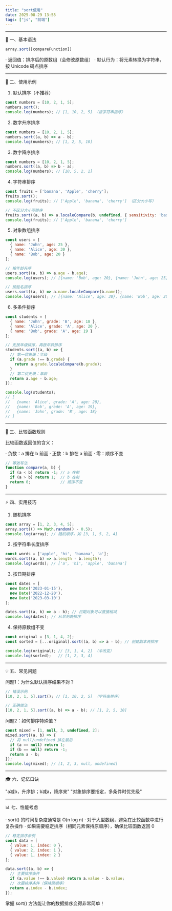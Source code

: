 ```yaml
---
title: "sort使用"
date: 2025-08-29 13:58
tags: ["js", "前端"]
---
```


---

🎯 一、基本语法

```javascript
array.sort([compareFunction])
```

· 返回值：排序后的原数组（会修改原数组）
· 默认行为：将元素转换为字符串，按 Unicode 码点排序

---

📝 二、使用示例

1. 默认排序（不推荐）

```javascript
const numbers = [10, 2, 1, 5];
numbers.sort();
console.log(numbers); // [1, 10, 2, 5] （按字符串排序）
```

2. 数字升序排序

```javascript
const numbers = [10, 2, 1, 5];
numbers.sort((a, b) => a - b);
console.log(numbers); // [1, 2, 5, 10]
```

3. 数字降序排序

```javascript
const numbers = [10, 2, 1, 5];
numbers.sort((a, b) => b - a);
console.log(numbers); // [10, 5, 2, 1]
```

4. 字符串排序

```javascript
const fruits = ['banana', 'Apple', 'cherry'];
fruits.sort();
console.log(fruits); // ['Apple', 'banana', 'cherry'] （区分大小写）

// 不区分大小写排序
fruits.sort((a, b) => a.localeCompare(b, undefined, { sensitivity: 'base' }));
console.log(fruits); // ['Apple', 'banana', 'cherry']
```

5. 对象数组排序

```javascript
const users = [
  { name: 'John', age: 25 },
  { name: 'Alice', age: 30 },
  { name: 'Bob', age: 20 }
];

// 按年龄升序
users.sort((a, b) => a.age - b.age);
console.log(users); // [{name: 'Bob', age: 20}, {name: 'John', age: 25}, {name: 'Alice', age: 30}]

// 按姓名排序
users.sort((a, b) => a.name.localeCompare(b.name));
console.log(users); // [{name: 'Alice', age: 30}, {name: 'Bob', age: 20}, {name: 'John', age: 25}]
```

6. 多条件排序

```javascript
const students = [
  { name: 'John', grade: 'B', age: 18 },
  { name: 'Alice', grade: 'A', age: 20 },
  { name: 'Bob', grade: 'A', age: 19 }
];

// 先按年级排序，再按年龄排序
students.sort((a, b) => {
  // 第一优先级：年级
  if (a.grade !== b.grade) {
    return a.grade.localeCompare(b.grade);
  }
  // 第二优先级：年龄
  return a.age - b.age;
});

console.log(students);
// [
//   {name: 'Alice', grade: 'A', age: 20},
//   {name: 'Bob', grade: 'A', age: 19},
//   {name: 'John', grade: 'B', age: 18}
// ]
```

---

🔧 三、比较函数规则

比较函数返回值的含义：

· 负数：a 排在 b 前面
· 正数：b 排在 a 前面
· 零：顺序不变

```javascript
// 等效写法
function compare(a, b) {
  if (a < b) return -1; // a 在前
  if (a > b) return 1;  // b 在前
  return 0;             // 顺序不变
}
```

---

⚡ 四、实用技巧

1. 随机排序

```javascript
const array = [1, 2, 3, 4, 5];
array.sort(() => Math.random() - 0.5);
console.log(array); // 随机顺序，如 [3, 1, 5, 2, 4]
```

2. 按字符串长度排序

```javascript
const words = ['apple', 'hi', 'banana', 'a'];
words.sort((a, b) => a.length - b.length);
console.log(words); // ['a', 'hi', 'apple', 'banana']
```

3. 按日期排序

```javascript
const dates = [
  new Date('2023-01-15'),
  new Date('2022-12-20'), 
  new Date('2023-03-10')
];

dates.sort((a, b) => a - b); // 日期对象可以直接相减
console.log(dates); // 从早到晚排序
```

4. 保持原数组不变

```javascript
const original = [3, 1, 4, 2];
const sorted = [...original].sort((a, b) => a - b); // 创建副本再排序

console.log(original); // [3, 1, 4, 2] （未改变）
console.log(sorted);   // [1, 2, 3, 4]
```

---

💡 五、常见问题

问题1：为什么默认排序结果不对？

```javascript
// 错误示例
[10, 2, 1, 5].sort(); // [1, 10, 2, 5] （字符串排序）

// 正确做法
[10, 2, 1, 5].sort((a, b) => a - b); // [1, 2, 5, 10]
```

问题2：如何排序特殊值？

```javascript
const mixed = [1, null, 3, undefined, 2];
mixed.sort((a, b) => {
  // 将 null/undefined 排在最后
  if (a == null) return 1;
  if (b == null) return -1;
  return a - b;
});
console.log(mixed); // [1, 2, 3, null, undefined]
```

---

🎓 六、记忆口诀

"a减b，升序排；b减a，降序来"
"对象排序要指定，多条件时优先级"

---

📊 七、性能考虑

· sort() 的时间复杂度通常是 O(n log n)
· 对于大型数组，避免在比较函数中进行复杂操作
· 如果需要稳定排序（相同元素保持原顺序），确保比较函数返回 0

```javascript
// 稳定排序示例
const data = [
  { value: 1, index: 0 },
  { value: 2, index: 1 },
  { value: 1, index: 2 }
];

data.sort((a, b) => {
  // 主要排序条件
  if (a.value !== b.value) return a.value - b.value;
  // 次要排序条件（保持原顺序）
  return a.index - b.index;
});
```

掌握 sort() 方法能让你的数据排序变得非常简单！